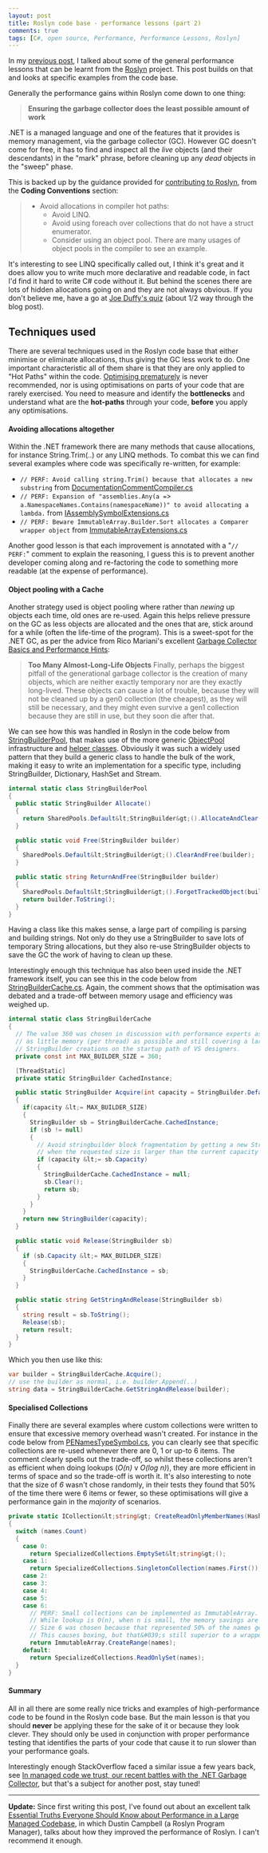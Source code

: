 ```yaml
---
layout: post
title: Roslyn code base - performance lessons (part 2)
comments: true
tags: [C#, open source, Performance, Performance Lessons, Roslyn]
---
```

In my <a href="{{base}}/2014/06/05/roslyn-code-base-performance-lessons-part-1/" target="_blank">previous post</a>, I talked about some of the general performance lessons that can be learnt from the <a href="https://roslyn.codeplex.com/" target="_blank">Roslyn</a>&nbsp;project. This post builds on that and looks at specific examples from the code base.

Generally the performance gains within Roslyn come down to one thing:

<blockquote>
  <strong>Ensuring the garbage collector&nbsp;does the least possible amount of work</strong>
</blockquote>

.NET is a managed language and one of the features that it provides is memory management, via the garbage collector (GC). However GC doesn't come for free, it has to find and inspect all the <em>live</em> objects (and their descendants) in the "mark" phrase, before cleaning up any <em>dead</em> objects in the "sweep" phase.

This is backed up by the guidance provided for <a href="https://roslyn.codeplex.com/wikipage?title=How%20to%20Contribute&amp;referringTitle=Documentation" target="_blank">contributing to Roslyn</a>, from the <strong>Coding Conventions</strong> section:

<blockquote>
  <ul>
  <li>Avoid allocations in compiler hot paths:
  
  <ul>
  <li>Avoid LINQ.</li>
  <li>Avoid using foreach over collections that do not have a struct enumerator.</li>
  <li>Consider using an object pool. There are many usages of object pools in the compiler to see an example.</li>
  </ul></li>
  </ul>
</blockquote>

It's interesting to see LINQ specifically called out, I think it's great and it does allow you to write much more declarative and readable code, in fact I'd find it hard to write C# code without it. But behind the scenes there are lots of hidden allocations going on and they are not always obvious. If you don't believe me, have a go at <a href="http://joeduffyblog.com/2010/09/06/the-premature-optimization-is-evil-myth/" target="_blank">Joe Duffy's quiz</a> (about 1/2 way through the blog post).

<h2><strong>Techniques used</strong></h2>

There are several techniques used in the Roslyn code base that either minimise or eliminate allocations, thus giving the GC less work to do. One important characteristic all of them share is that they are only applied to "Hot Paths" within the code. <a href="http://c2.com/cgi/wiki?PrematureOptimization" target="_blank">Optimising prematurely</a> is never recommended, nor is using optimisations on parts of your code that are rarely exercised. You need to measure and identify the <strong>bottlenecks</strong> and understand what are the <strong>hot-paths</strong> through your code, <strong>before</strong> you apply any optimisations.

<h4><strong>Avoiding allocations altogether</strong></h4>

Within the .NET framework there are many methods that cause allocations, for instance String.Trim(..) or any LINQ methods. To combat this we can find several examples where code was specifically re-written, for example:

<ul>
<li><code>// PERF: Avoid calling string.Trim() because that allocates a new substring</code>
from <a href="http://source.roslyn.codeplex.com/#Microsoft.CodeAnalysis.CSharp/Compiler/DocumentationCommentCompiler.cs#731" target="_blank">DocumentationCommentCompiler.cs</a></li>
<li><code>// PERF: Expansion of "assemblies.Any(a =</code>&gt; <code>a.NamespaceNames.Contains(namespaceName))" to avoid allocating a lambda.</code> 
from <a href="http://source.roslyn.codeplex.com/#Microsoft.CodeAnalysis.Workspaces/Shared/Extensions/IAssemblySymbolExtensions.cs#17" target="_blank">IAssemblySymbolExtensions.cs</a> </li>
<li><code>// PERF: Beware ImmutableArray.Builder.Sort allocates a Comparer wrapper object</code>
from <a href="http://source.roslyn.codeplex.com/#Microsoft.CodeAnalysis/Collections/ImmutableArrayExtensions.cs#439" target="_blank">ImmutableArrayExtensions.cs</a></li>
</ul>

Another good lesson is that each improvement is annotated with a "<code>// PERF:</code>" comment to explain the reasoning, I guess this is to prevent another developer coming along and re-factoring the code to something more readable (at the expense of performance).

<h4><strong>Object pooling with a Cache</strong></h4>

Another strategy used is <a>object pooling</a> where rather than <em>newing</em> up objects each time, old ones are re-used. Again this helps relieve pressure on the GC as less objects are allocated and the ones that are, stick around for a while (often the life-time of the program). This is a sweet-spot for the .NET GC, as per the advice from Rico Mariani's excellent <a href="http://msdn.microsoft.com/en-us/library/ms973837.aspx#dotnetgcbasics_topic4" target="_blank">Garbage Collector Basics and Performance Hints</a>:

<blockquote>
  <strong>Too Many Almost-Long-Life Objects</strong>
  Finally, perhaps the biggest pitfall of the generational garbage collector is the creation of many objects, which are neither exactly temporary nor are they exactly long-lived. These objects can cause a lot of trouble, because they will not be cleaned up by a gen0 collection (the cheapest), as they will still be necessary, and they might even survive a gen1 collection because they are still in use, but they soon die after that.
</blockquote>

We can see how this was handled in Roslyn in the code below from <a href="http://source.roslyn.codeplex.com/#Microsoft.CodeAnalysis.Workspaces/Formatting/StringBuilderPool.cs" target="_blank">StringBuilderPool</a>, that makes use of the more generic <a href="http://source.roslyn.codeplex.com/#Microsoft.CodeAnalysis.Workspaces/Utilities/ObjectPools/PooledObject.cs#12" target="_blank">ObjectPool</a> infrastructure and <a href="http://source.roslyn.codeplex.com/#Microsoft.CodeAnalysis.Workspaces/Utilities/ObjectPools/SharedPools.cs#c5905bf81da0a7e8" target="_blank">helper classes</a>. Obviously it was such a widely used pattern that they build a generic class to handle the bulk of the work, making it easy to write an implementation for a specific type, including StringBuilder, Dictionary, HashSet and Stream.

``` csharp
internal static class StringBuilderPool
{
  public static StringBuilder Allocate()
  {
    return SharedPools.Default&lt;StringBuilder&gt;().AllocateAndClear();
  }

  public static void Free(StringBuilder builder)
  {
    SharedPools.Default&lt;StringBuilder&gt;().ClearAndFree(builder);
  }

  public static string ReturnAndFree(StringBuilder builder)
  {
    SharedPools.Default&lt;StringBuilder&gt;().ForgetTrackedObject(builder);
    return builder.ToString();
  }
}
```

Having a class like this makes sense, a large part of compiling is parsing and building strings. Not only do they use a StringBuilder to save lots of temporary String allocations, but they also re-use StringBuilder objects to save the GC the work of having to clean up these.

Interestingly enough this technique has also been used inside the .NET framework itself, you can see this in the code below from <a href="http://referencesource.microsoft.com/#mscorlib/system/text/stringbuildercache.cs#40" target="_blank">StringBuilderCache.cs</a>. Again, the comment shows that the optimisation was debated and a trade-off between memory usage and efficiency was weighed up.

``` csharp
internal static class StringBuilderCache
{
  // The value 360 was chosen in discussion with performance experts as a compromise between using
  // as little memory (per thread) as possible and still covering a large part of short-lived
  // StringBuilder creations on the startup path of VS designers.
  private const int MAX_BUILDER_SIZE = 360;

  [ThreadStatic]
  private static StringBuilder CachedInstance;

  public static StringBuilder Acquire(int capacity = StringBuilder.DefaultCapacity)
  {
    if(capacity &lt;= MAX_BUILDER_SIZE)
    {
      StringBuilder sb = StringBuilderCache.CachedInstance;
      if (sb != null)
      {
        // Avoid stringbuilder block fragmentation by getting a new StringBuilder
        // when the requested size is larger than the current capacity
        if (capacity &lt;= sb.Capacity)
        {
          StringBuilderCache.CachedInstance = null;
          sb.Clear();
          return sb;
        }
      }
    }
    return new StringBuilder(capacity);
  }

  public static void Release(StringBuilder sb)
  {
    if (sb.Capacity &lt;= MAX_BUILDER_SIZE)
    {
      StringBuilderCache.CachedInstance = sb;
    }
  }

  public static string GetStringAndRelease(StringBuilder sb)
  {
    string result = sb.ToString();
    Release(sb);
    return result;
  }
}
```

Which you then use like this:

``` csharp
var builder = StringBuilderCache.Acquire();
// use the builder as normal, i.e. builder.Append(..)
string data = StringBuilderCache.GetStringAndRelease(builder);
```

<h4><strong>Specialised Collections</strong> <a name="SpecialisedCollections"></a></h4>

Finally there are several examples where custom collections were written to ensure that excessive memory overhead wasn't created. For instance in the code below from <a href="http://source.roslyn.codeplex.com/#Microsoft.CodeAnalysis.CSharp/Symbols/Metadata/PE/PENamedTypeSymbol.cs#673" target="_blank">PENamesTypeSymbol.cs</a>, you can clearly see that specific collections are re-used whenever there are 0, 1 or up-to 6 items. 
The comment clearly spells out the trade-off, so whilst these collections aren't as efficient when doing lookups (<em>O(n)</em> v <em>O(log n)</em>), they are more efficient in terms of space and so the trade-off is worth it. It's also interesting to note that the size of <em>6</em> wasn't chose randomly, in their tests they found that 50% of the time there were 6 items or fewer, so these optimisations will give a performance gain in the <em>majority</em> of scenarios.

``` csharp
private static ICollection&lt;string&gt; CreateReadOnlyMemberNames(HashSet&lt;string&gt; names)
{
  switch (names.Count)
  {
    case 0:
      return SpecializedCollections.EmptySet&lt;string&gt;();
    case 1:
      return SpecializedCollections.SingletonCollection(names.First());
    case 2:
    case 3:
    case 4:
    case 5:
    case 6:
      // PERF: Small collections can be implemented as ImmutableArray.
      // While lookup is O(n), when n is small, the memory savings are more valuable.
      // Size 6 was chosen because that represented 50% of the names generated in the Picasso end to end.
      // This causes boxing, but that&#039;s still superior to a wrapped HashSet
      return ImmutableArray.CreateRange(names);
    default:
      return SpecializedCollections.ReadOnlySet(names);
  }
}
```

<h4><strong>Summary</strong></h4>

All in all there are some really nice tricks and examples of high-performance code to be found in the Roslyn code base. But the main lesson is that you should <strong>never</strong> be applying these for the sake of it or because they look clever. They should only be used in conjunction with proper performance testing that identifies the parts of your code that cause it to run slower than your performance goals.

Interestingly enough StackOverflow faced a similar issue a few years back, see <a href="http://samsaffron.com/archive/2011/10/28/in-managed-code-we-trust-our-recent-battles-with-the-net-garbage-collector" target="_blank">In managed code we trust, our recent battles with the .NET Garbage Collector</a>, but that's a subject for another post, stay tuned!

<hr />

<strong>Update:</strong>&nbsp;Since first writing this post, I've found out about an excellent talk <a href="http://channel9.msdn.com/Events/TechEd/NorthAmerica/2013/DEV-B333" target="_blank">Essential Truths Everyone Should Know about Performance in a Large Managed Codebase</a>, in which Dustin Campbell (a Roslyn Program Manager), talks&nbsp;about how they improved the performance of Roslyn. I can't recommend it enough.

